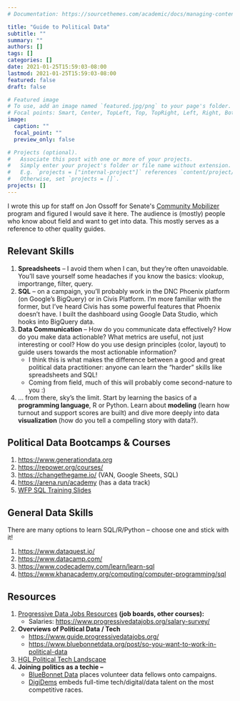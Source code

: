```yaml
---
# Documentation: https://sourcethemes.com/academic/docs/managing-content/

title: "Guide to Political Data"
subtitle: ""
summary: ""
authors: []
tags: []
categories: []
date: 2021-01-25T15:59:03-08:00
lastmod: 2021-01-25T15:59:03-08:00
featured: false
draft: false

# Featured image
# To use, add an image named `featured.jpg/png` to your page's folder.
# Focal points: Smart, Center, TopLeft, Top, TopRight, Left, Right, BottomLeft, Bottom, BottomRight.
image:
  caption: ""
  focal_point: ""
  preview_only: false

# Projects (optional).
#   Associate this post with one or more of your projects.
#   Simply enter your project's folder or file name without extension.
#   E.g. `projects = ["internal-project"]` references `content/project/deep-learning/index.md`.
#   Otherwise, set `projects = []`.
projects: []
---
```


I wrote this up for staff on Jon Ossoff for Senate's [Community Mobilizer](https://thegrio.com/2021/01/03/ossoff-campaign-young-black-georgia-community-vote/) program and figured I would save it here. The audience is (mostly) people who know about field and want to get into data. This mostly serves as a reference to other quality guides.

## Relevant Skills
1. **Spreadsheets** – I avoid them when I can, but they’re often unavoidable. You’ll save yourself some headaches if you know the basics: vlookup, importrange, filter, query.
2. **SQL** – on a campaign, you’ll probably work in the DNC Phoenix platform (on Google’s BigQuery) or in Civis Platform. I’m more familiar with the former, but I’ve heard Civis has some powerful features that Phoenix doesn’t have.
I built the dashboard using Google Data Studio, which hooks into BigQuery data.
3. **Data Communication** – How do you communicate data effectively? How do you make data actionable? What metrics are useful, not just interesting or cool? How do you use design principles (color, layout) to guide users towards the most actionable information?
    * I think this is what makes the difference between a good and great political data practitioner: anyone can learn the “harder” skills like spreadsheets and SQL!
    * Coming from field, much of this will probably come second-nature to you :)
4. … from there, sky’s the limit. Start by learning the basics of a **programming language**, R or Python. Learn about **modeling** (learn how turnout and support scores are built) and dive more deeply into data **visualization** (how do you tell a compelling story with data?).

## Political Data Bootcamps & Courses
1. https://www.generationdata.org
2. https://repower.org/courses/
3. https://changethegame.io/ (VAN, Google Sheets, SQL)
4. https://arena.run/academy (has a data track)
5. [WFP SQL Training Slides](https://docs.google.com/presentation/d/18D8PKJaCMRAkW4cDdZm-rF3ShY3reIEbtnQevCjMqag/edit#slide=id.g9851d69cc6_0_0)

## General Data Skills
There are many options to learn SQL/R/Python – choose one and stick with it!
1. https://www.dataquest.io/
2. https://www.datacamp.com/
3. https://www.codecademy.com/learn/learn-sql
4. https://www.khanacademy.org/computing/computer-programming/sql

## Resources
1. [Progressive Data Jobs Resources](https://www.progressivedatajobs.org/resources/)  **(job boards, other courses):**
    * Salaries: https://www.progressivedatajobs.org/salary-survey/
2. **Overviews of Political Data / Tech**
    * https://www.guide.progressivedatajobs.org/
    * https://www.bluebonnetdata.org/post/so-you-want-to-work-in-political-data
3. [HGL Political Tech Landscape](https://highergroundlabs.com/2019-landscape-report/)
4. **Joining politics as a techie –**
    * [BlueBonnet Data](https://www.bluebonnetdata.org/) places volunteer data fellows onto campaigns.
    * [DigiDems](https://www.digidems.com/) embeds full-time tech/digital/data talent on the most competitive races.

